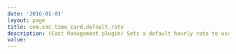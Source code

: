 ```yaml
---
date: '2016-01-01'
layout: page
title: com.snc.time_card.default_rate
description: (Cost Management plugin) Sets a default hourly rate to use if no labor rate cards apply to the user.
value:  
---
```

